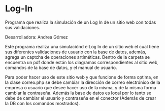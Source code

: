 # Log-In
Programa que realiza la simulación de un Log In de un sitio web con todas sus validaciones.

Desarrolladora: Andrea Gómez

Este programa realiza una simulaciónd e Log In de un sitio web el cual tiene sus diferentes validaciones de usuario con la base de datos, 
además, agrega un captcha de operaciones artiméticas. Dentro de la carpeta se encuentra un pdf donde están los diagramas correspondientes al sitio web,
comandos de la base de datos, y el manual de usuario.

Para poder hacer uso de este sitio web y que funcione de forma optima, en la clase correo.php se debe cambiar la dirección de correo electrónico de la empresa 
o usuario que desee hacer uso de la misma, y de la misma forma cambiar la contraseña. Además la base de datos es local por lo tanto se debe de cambiar el usuario 
y contraseña en el conector (Además de crear la DB con los comandos mostrados).
